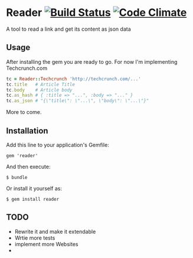 # Reader [![Build Status](https://travis-ci.org/amrnt/reader.png?branch=master)](https://travis-ci.org/amrnt/reader) [![Code Climate](https://codeclimate.com/badge.png)](https://codeclimate.com/github/amrnt/reader)

A tool to read a link and get its content as json data

## Usage

After installing the gem you are ready to go. For now I'm implementing Techcrunch.com

```ruby
tc = Reader::Techcrunch 'http://techcrunch.com/...'
tc.title   # Article Title
tc.body    # Article body
tc.as_hash # { :title => "...", :body => "..." }
tc.as_json # "{\"title\": \"...\", \"body\": \"...\"}"
```

More to come.

## Installation

Add this line to your application's Gemfile:

    gem 'reader'

And then execute:

    $ bundle

Or install it yourself as:

    $ gem install reader

## TODO

* Rewrite it and make it extendable
* Wrtie more tests
* implement more Websites
* 
